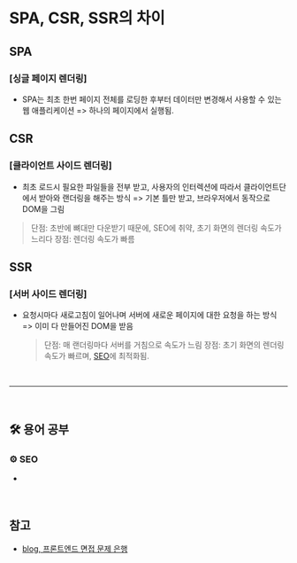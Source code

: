 # SPA, CSR, SSR의 차이

## SPA

### [싱글 페이지 렌더링]

- SPA는 최초 한번 페이지 전체를 로딩한 후부터 데이터만 변경해서 사용할 수 있는 웹 애플리케이션
  => 하나의 페이지에서 실행됨.

## CSR

### [클라이언트 사이드 렌더링]

- 최초 로드시 필요한 파일들을 전부 받고, 사용자의 인터렉션에 따라서 클라이언트단에서 받아와 랜더링을 해주는 방식
  => 기본 틀만 받고, 브라우저에서 동작으로 DOM을 그림

> 단점: 초반에 뼈대만 다운받기 때문에, SEO에 취약, 초기 화면의 렌더링 속도가 느리다
> 장점: 렌더링 속도가 빠름

## SSR

### [서버 사이드 렌더링]

- 요청시마다 새로고침이 일어나며 서버에 새로운 페이지에 대한 요청을 하는 방식
  => 이미 다 만들어진 DOM을 받음
  > 단점: 매 랜더링마다 서버를 거침으로 속도가 느림
  > 장점: 초기 화면의 렌더링 속도가 빠르며, [SEO](#gear-seo)에 최적화됨.

<br>

---

<br>

## :hammer_and_wrench: 용어 공부

### :gear: SEO

-

<br>

## 참고

- [blog, 프론트엔드 면접 문제 은행](https://velog.io/@wkahd01/%ED%94%84%EB%A1%A0%ED%8A%B8%EC%97%94%EB%93%9C-%EB%A9%B4%EC%A0%91-%EB%AC%B8%EC%A0%9C-%EC%9D%80%ED%96%89-HTML-%EC%A7%88%EB%AC%B8-%EB%8B%B5%EB%B3%80#spa-csr-ssr-%EC%B0%A8%EC%9D%B4)
